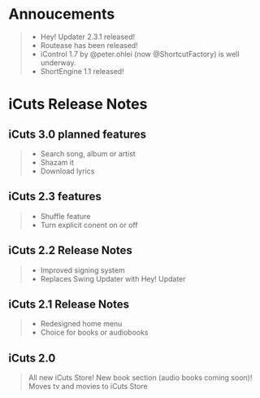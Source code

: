 # Annoucements

> - Hey! Updater 2.3.1 released!
> - Routease has been released!
> - iControl 1.7 by @peter.ohlei (now @ShortcutFactory) is well underway.
> - ShortEngine 1.1 released!

# iCuts Release Notes

## iCuts 3.0 planned features

> - Search song, album or artist
> - Shazam it
> - Download lyrics

## iCuts 2.3 features

> - Shuffle feature
> - Turn explicit conent on or off

## iCuts 2.2 Release Notes
> - Improved signing system
> - Replaces Swing Updater with Hey! Updater

## iCuts 2.1 Release Notes
> - Redesigned home menu
> - Choice for books or audiobooks

## iCuts 2.0
>All new iCuts Store! New book section (audio books coming soon)! Moves tv and movies to iCuts Store
